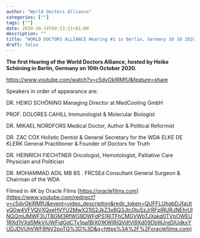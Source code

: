 ```yaml
---
author: "World Doctors Alliance"
categories: [""]
tags: [""]
date: 2020-10-14T09:23:11+01:00
description: ""
title: "WORLD DOCTORS ALLIANCE Hearing #1 in Berlin, Germany 10 10 2020"
draft: false
---
```


**The first Hearing of the World Doctors Alliance, hosted by Heiko Schöning in Berlin, Germany on 10th October 2020.**  

https://www.youtube.com/watch?v=c5dvOkIRMfU&feature=share

Speakers in order of appearance are:  

 DR. HEIKO SCHÖNING Managing Director at MedCooling GmbH   

PROF. DOLORES CAHILL Immunologist & Molecular Biologist  

 DR. MIKAEL NORDFORS Medical Doctor, Author & Political Reformist  

DR. ZAC COX Holistic Dentist & General Secretary for the WDA ELKE DE KLERK General Practitioner & Founder of Doctors for Truth  

DR. HEINRICH FIECHTNER Oncologist, Hemotologist, Palliative Care Physician and Politician   

DR. MOHAMMAD ADIL MB BS . FRCSEd Consultant General Surgeon & Chairman of the WDA   

Filmed in 4K by Oracle Films [https://oraclefilms.com](https://www.youtube.com/redirect?v=c5dvOkIRMfU&event=video_description&redir_token=QUFFLUhqbDJfaUtyQ0w4VFVQVXQxeHVYU2MwX21lS2JkZ3xBQ3Jtc0tuSzJrRFpIRURJNEhrUlNQQmlJMWF3UTBGM3RfWG9DWFdPS1RiTFhCMGVWbTJXakd0TVpOWEU1RXd1VXd5MkViUWFjdGdCTy1qa1BjX01KWlRiQVdtVl9Xd09DbWJreDlUdkxYUDJDVUhVWFBNV2poTQ%3D%3D&q=https%3A%2F%2Foraclefilms.com)  